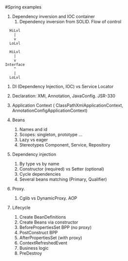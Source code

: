 #Spring examples

1. Dependency inversion and IOC container
    1. Dependency inversion from SOLID. Flow of control
    
```
  HiLvl
    | 
    v
  LoLvl
```
    
```
  HiLvl
    | 
    v
Interface
    ^
    |
  LoLvl
```

1. DI (Dependency Injection, IOC) vs Service Locator
1. Declaration: XMl, Annotation, JavaConfig. JSR-330
1. Application Context ( ClassPathXmlApplicationContext, AnnotationConfigApplicationContext)
1. Beans
    1. Names and id
    1. Scopes: singleton, prototype ...
    1. Lazy vs eager
    1. Stereotypes Component, Service, Repository

1. Dependency injection
    1. By type vs by name
    1. Constructor (required) vs Setter (optional)
    1. Cycle dependencies
    1. Several beans matching (Primary, Qualifier)
    
1. Proxy. 
    1. Cglib vs DynamicProxy. AOP
    
1. Lifecycle
    1. Create BeanDefinitions
    1. Create Beans via constructor
    1. BeforePropertiesSet BPP (no proxy)
    1. PostConstruct BPP
    1. AfterPropertiesSet (with proxy)
    1. ContextRefreshedEvent
    1. Business logic
    1. PreDestroy
    






